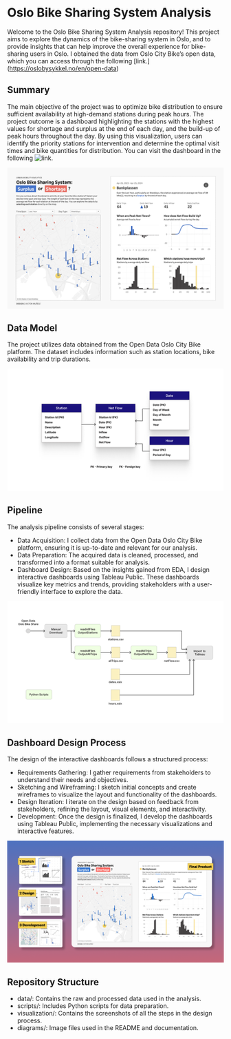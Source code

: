# Oslo Bike Sharing System Analysis
Welcome to the Oslo Bike Sharing System Analysis repository! This project aims to explore the dynamics of the bike-sharing system in Oslo, and to provide insights that can help improve the overall experience for bike-sharing users in Oslo. I obtained the data from Oslo City Bike’s open data, which you can access through the following [link.] (https://oslobysykkel.no/en/open-data)

## Summary
The main objective of the project was to optimize bike distribution to ensure sufficient availability at high-demand stations during peak hours. The project outcome is a dashboard highlighting the stations with the highest values for shortage and surplus at the end of each day, and the build-up of peak hours throughout the day. By using this visualization, users can identify the priority stations for intervention and determine the optimal visit times and bike quantities for distribution. You can visit the dashboard in the following ![link.](https://public.tableau.com/app/profile/munozdataviz/viz/OsloBikeShare/NetFlow)

![FinalVisualization](visualization/iterations/04Final.png)



## Data Model
The project utilizes data obtained from the Open Data Oslo City Bike platform. The dataset includes information such as station locations, bike availability and trip durations.

![Data Model](diagrams/DataModel.png)


## Pipeline
The analysis pipeline consists of several stages:

- Data Acquisition: I collect data from the Open Data Oslo City Bike platform, ensuring it is up-to-date and relevant for our analysis.
- Data Preparation: The acquired data is cleaned, processed, and transformed into a format suitable for analysis.
- Dashboard Design: Based on the insights gained from EDA, I design interactive dashboards using Tableau Public. These dashboards visualize key metrics and trends, providing stakeholders with a user-friendly interface to explore the data.

![Pipeline](diagrams/Pipeline.png)


## Dashboard Design Process
The design of the interactive dashboards follows a structured process:

- Requirements Gathering: I gather requirements from stakeholders to understand their needs and objectives.
- Sketching and Wireframing: I sketch initial concepts and create wireframes to visualize the layout and functionality of the dashboards.
- Design Iteration: I iterate on the design based on feedback from stakeholders, refining the layout, visual elements, and interactivity.
- Development: Once the design is finalized, I develop the dashboards using Tableau Public, implementing the necessary visualizations and interactive features.

![Design Process](visualization/iterations/Process.png)


## Repository Structure
- data/: Contains the raw and processed data used in the analysis.
- scripts/: Includes Python scripts for data preparation.
- visualization/: Contains the screenshots of all the steps in the design process.
- diagrams/: Image files used in the README and documentation.
